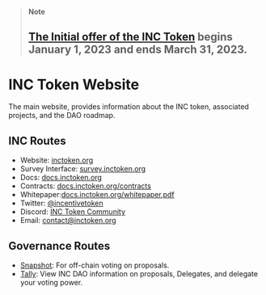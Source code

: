 > **Note**
> ## [The Initial offer of the INC Token](https://survey.inctoken.org/token-sale) begins January 1, 2023 and ends March 31, 2023.

# INC Token Website

The main website, provides information about the INC token, associated projects, and the DAO roadmap.

## INC Routes

- Website: [inctoken.org](https://inctoken.org)
- Survey Interface: [survey.inctoken.org](https://survey.inctoken.org)
- Docs: [docs.inctoken.org](https://docs.inctoken.org)
- Contracts: [docs.inctoken.org/contracts](https://docs.inctoken.org/contracts)
- Whitepaper:[docs.inctoken.org/whitepaper.pdf](https://docs.inctoken.org/whitepaper.pdf)
- Twitter: [@incentivetoken](https://twitter.com/incentivetoken)
- Discord: [INC Token Community](https://discord.com/invite/fFzDHMKhcN)
- Email: [contact@inctoken.org](mailto:contact@inctoken.org)

## Governance Routes

- [Snapshot](https://snapshot.org/#/inctoken.eth): For off-chain voting on proposals.
- [Tally](https://www.tally.xyz/gov/eip155:137:0x9a342e71abEab4B9F47Daf520D4C8df3bE938153): View INC DAO information on proposals, Delegates, and delegate your voting power.
